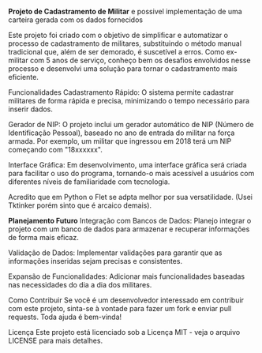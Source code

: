 **Projeto de Cadastramento de Militar**
e possivel implementação de uma carteira gerada com os dados fornecidos

Este projeto foi criado com o objetivo de simplificar e automatizar o processo de cadastramento de militares, substituindo o método manual tradicional que, além de ser demorado, é suscetível a erros. Como ex-militar com 5 anos de serviço, conheço bem os desafios envolvidos nesse processo e desenvolvi uma solução para tornar o cadastramento mais eficiente.

Funcionalidades
Cadastramento Rápido: O sistema permite cadastrar militares de forma rápida e precisa, minimizando o tempo necessário para inserir dados.

Gerador de NIP: 
O projeto inclui um gerador automático de NIP (Número de Identificação Pessoal), baseado no ano de entrada do militar na força armada. Por exemplo, um militar que ingressou em 2018 terá um NIP começando com "18xxxxxx".

Interface Gráfica: 
Em desenvolvimento, uma interface gráfica será criada para facilitar o uso do programa, tornando-o mais acessível a usuários com diferentes níveis de familiaridade com tecnologia.

Acredito que em Python o Flet se adpta melhor por sua versatilidade. 
(Usei Tktinker porém sinto que é arcaico demais).


**Planejamento Futuro**
Integração com Bancos de Dados:
Planejo integrar o projeto com um banco de dados para armazenar e recuperar informações de forma mais eficaz.

Validação de Dados:
Implementar validações para garantir que as informações inseridas sejam precisas e consistentes.

Expansão de Funcionalidades:
Adicionar mais funcionalidades baseadas nas necessidades do dia a dia dos militares.

Como Contribuir
Se você é um desenvolvedor interessado em contribuir com este projeto, sinta-se à vontade para fazer um fork e enviar pull requests. Toda ajuda é bem-vinda!

Licença
Este projeto está licenciado sob a Licença MIT - veja o arquivo LICENSE para mais detalhes.
